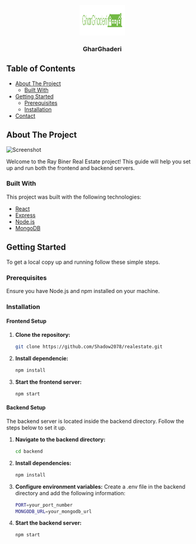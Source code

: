 <br/>
<div align="center">
  <a href="">
    <img src="src/assets/logo/gharghaderi.png" alt="Logo" width="120" height="80">
  </a>
  <h3 align="center">GharGhaderi</h3>
</div>

## Table of Contents

- [About The Project](#about-the-project)
  - [Built With](#built-with)
- [Getting Started](#getting-started)
  - [Prerequisites](#prerequisites)
  - [Installation](#installation)
- [Contact](#contact)

## About The Project

![Screenshot](images/demo.gif)

Welcome to the Ray Biner Real Estate project! This guide will help you set up and run both the frontend and backend servers.

### Built With

This project was built with the following technologies:

- [React](https://reactjs.org/)
- [Express](https://expressjs.com/)
- [Node.js](https://nodejs.org/)
- [MongoDB](https://www.mongodb.com/)

## Getting Started

To get a local copy up and running follow these simple steps.

### Prerequisites

Ensure you have Node.js and npm installed on your machine.

### Installation

#### Frontend Setup

1. **Clone the repository:**

   ```bash
   git clone https://github.com/Shadow2078/realestate.git

   ```

2. **Install dependencie:**

   ```bash
   npm install

   ```

3. **Start the frontend server:**

   ```bash
   npm start
   ```

#### Backend Setup

The backend server is located inside the backend directory. Follow the steps below to set it up.

1. **Navigate to the backend directory:**

   ```bash
   cd backend

   ```

2. **Install dependencies:**

   ```bash
   npm install

   ```

3. **Configure environment variables:**
   Create a .env file in the backend directory and add the following information:

   ```bash
   PORT=your_port_number
   MONGODB_URL=your_mongodb_url

   ```

4. **Start the backend server:**

   ```bash
   npm start
   ```
